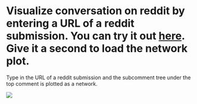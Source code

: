 # Visualize conversation on reddit by entering a URL of a reddit submission. You can try it out [here](https://vsoni1.pythonanywhere.com/). Give it a second to load the network plot.
Type in the URL of a reddit submission and the subcomment tree under the top comment is plotted as a network.

![](rednet.gif)
